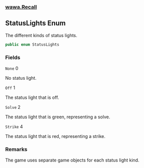 ### [wawa.Recall](wawa.Recall.md 'wawa.Recall')

## StatusLights Enum

The different kinds of status lights.

```csharp
public enum StatusLights
```
### Fields

<a name='wawa.Recall.StatusLights.None'></a>

`None` 0

No status light.

<a name='wawa.Recall.StatusLights.Off'></a>

`Off` 1

The status light that is off.

<a name='wawa.Recall.StatusLights.Solve'></a>

`Solve` 2

The status light that is green, representing a solve.

<a name='wawa.Recall.StatusLights.Strike'></a>

`Strike` 4

The status light that is red, representing a strike.

### Remarks
  
The game uses separate game objects for each status light kind.